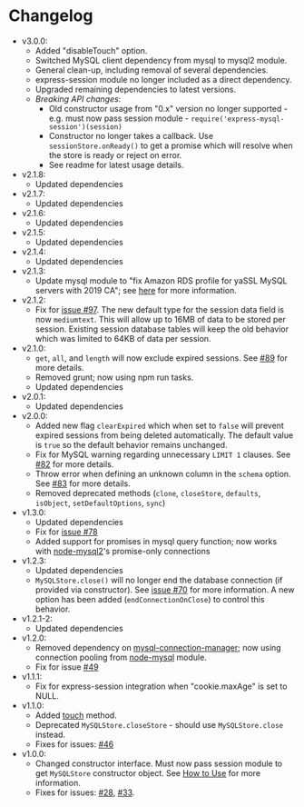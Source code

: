 # Changelog

* v3.0.0:
  * Added "disableTouch" option.
  * Switched MySQL client dependency from mysql to mysql2 module.
  * General clean-up, including removal of several dependencies.
  * express-session module no longer included as a direct dependency.
  * Upgraded remaining dependencies to latest versions.
  * _Breaking API changes_:
    * Old constructor usage from "0.x" version no longer supported - e.g. must now pass session module - `require('express-mysql-session')(session)`
    * Constructor no longer takes a callback. Use `sessionStore.onReady()` to get a promise which will resolve when the store is ready or reject on error.
    * See readme for latest usage details.
* v2.1.8:
  * Updated dependencies
* v2.1.7:
  * Updated dependencies
* v2.1.6:
  * Updated dependencies
* v2.1.5:
  * Updated dependencies
* v2.1.4:
  * Updated dependencies
* v2.1.3:
  * Update mysql module to "fix Amazon RDS profile for yaSSL MySQL servers with 2019 CA"; see [here](https://github.com/mysqljs/mysql/pull/2292) for more information.
* v2.1.2:
  * Fix for [issue #97](https://github.com/chill117/express-mysql-session/issues/97). The new default type for the session data field is now `mediumtext`. This will allow up to 16MB of data to be stored per session. Existing session database tables will keep the old behavior which was limited to 64KB of data per session.
* v2.1.0:
  * `get`, `all`, and `length` will now exclude expired sessions. See [#89](https://github.com/chill117/express-mysql-session/issues/89) for more details.
  * Removed grunt; now using npm run tasks.
  * Updated dependencies
* v2.0.1:
  * Updated dependencies
* v2.0.0:
  * Added new flag `clearExpired` which when set to `false` will prevent expired sessions from being deleted automatically. The default value is `true` so the default behavior remains unchanged.
  * Fix for MySQL warning regarding unnecessary `LIMIT 1` clauses. See [#82](https://github.com/chill117/express-mysql-session/issues/82) for more details.
  * Throw error when defining an unknown column in the `schema` option. See [#83](https://github.com/chill117/express-mysql-session/issues/83) for more details.
  * Removed deprecated methods (`clone`, `closeStore`, `defaults`, `isObject`, `setDefaultOptions`, `sync`)
* v1.3.0:
  * Updated dependencies
  * Fix for [issue #78](https://github.com/chill117/express-mysql-session/issues/78)
  * Added support for promises in mysql query function; now works with [node-mysql2](https://github.com/sidorares/node-mysql2)'s promise-only connections
* v1.2.3:
  * Updated dependencies
  * `MySQLStore.close()` will no longer end the database connection (if provided via constructor). See [issue #70](https://github.com/chill117/express-mysql-session/issues/70) for more information. A new option has been added (`endConnectionOnClose`) to control this behavior.
* v1.2.1-2:
  * Updated dependencies
* v1.2.0:
  * Removed dependency on [mysql-connection-manager](https://github.com/chill117/mysql-connection-manager); now using connection pooling from [node-mysql](https://github.com/mysqljs/mysql) module.
  * Fix for issue [#49](https://github.com/chill117/express-mysql-session/issues/49)
* v1.1.1:
  * Fix for express-session integration when "cookie.maxAge" is set to NULL.
* v1.1.0:
  * Added [touch](https://github.com/expressjs/session#storetouchsid-session-callback) method.
  * Deprecated `MySQLStore.closeStore` - should use `MySQLStore.close` instead.
  * Fixes for issues: [#46](https://github.com/chill117/express-mysql-session/issues/46)
* v1.0.0:
  * Changed constructor interface. Must now pass session module to get `MySQLStore` constructor object. See [How to Use](https://github.com/chill117/express-mysql-session#how-to-use) for more information.
  * Fixes for issues: [#28](https://github.com/chill117/express-mysql-session/issues/28), [#33](https://github.com/chill117/express-mysql-session/issues/33).
